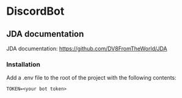 # DiscordBot

## JDA documentation
JDA documentation: https://github.com/DV8FromTheWorld/JDA




### Installation
Add a .env file to the root of the project with the following contents:
```
TOKEN=<your bot token>
```
